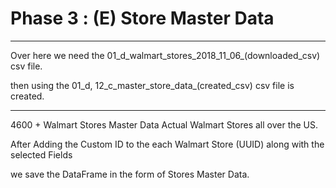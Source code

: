 # Phase 3 : (E) Store Master Data

-----------------------------------------------------------------------------------------------------------------------------------

Over here we need the 01_d_walmart_stores_2018_11_06_(downloaded_csv) csv file.


then using the 01_d, 12_c_master_store_data_(created_csv) csv file is created.

-----------------------------------------------------------------------------------------------------------------------------------

4600 +  Walmart Stores Master Data Actual Walmart Stores all over the US.

After Adding the Custom ID to the each Walmart Store (UUID) along with the selected Fields

we save the DataFrame in the form of Stores Master Data.
